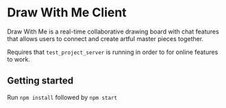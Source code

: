 # Draw With Me Client

Draw With Me is a real-time collaborative drawing board with chat features that allows users to connect and create artful master pieces together.

Requires that `test_project_server` is running in order to for online features to work.

## Getting started

Run `npm install` followed by `npm start`
